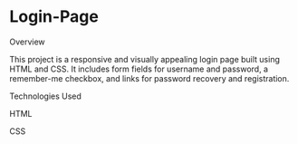 # Login-Page
Overview

This project is a responsive and visually appealing login page built using HTML and CSS. It includes form fields for username and password, a remember-me checkbox, and links for password recovery and registration.

Technologies Used

HTML

CSS
